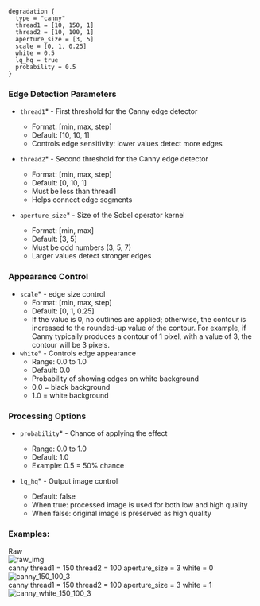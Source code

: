 ```hcl
degradation {
  type = "canny"
  thread1 = [10, 150, 1]
  thread2 = [10, 100, 1]
  aperture_size = [3, 5]
  scale = [0, 1, 0.25]
  white = 0.5
  lq_hq = true
  probability = 0.5
}
```
### Edge Detection Parameters
- `thread1`* - First threshold for the Canny edge detector
  - Format: [min, max, step]
  - Default: [10, 10, 1]
  - Controls edge sensitivity: lower values detect more edges

- `thread2`* - Second threshold for the Canny edge detector
  - Format: [min, max, step]
  - Default: [0, 10, 1]
  - Must be less than thread1
  - Helps connect edge segments

- `aperture_size`* - Size of the Sobel operator kernel
  - Format: [min, max]
  - Default: [3, 5]
  - Must be odd numbers (3, 5, 7)
  - Larger values detect stronger edges

### Appearance Control
- `scale`* - edge size control
  - Format: [min, max, step]
  - Default: [0, 1, 0.25]
  - If the value is 0, no outlines are applied; otherwise, the contour is increased to the rounded-up value of the contour. For example, if Canny typically produces a contour of 1 pixel, with a value of 3, the contour will be 3 pixels.
- `white`* - Controls edge appearance
  - Range: 0.0 to 1.0
  - Default: 0.0
  - Probability of showing edges on white background
  - 0.0 = black background
  - 1.0 = white background

### Processing Options
- `probability`* - Chance of applying the effect
  - Range: 0.0 to 1.0
  - Default: 1.0
  - Example: 0.5 = 50% chance

- `lq_hq`* - Output image control
  - Default: false
  - When true: processed image is used for both low and high quality
  - When false: original image is preserved as high quality

### Examples:
<div> Raw</div>
<img src="images/canny/raw.png" title="raw_img">
<div> canny thread1 = 150 thread2 = 100 aperture_size = 3 white = 0</div>
<img src="images/canny/canny_150_100_3.png" title="canny_150_100_3">
<div> canny thread1 = 150 thread2 = 100 aperture_size = 3 white = 1</div>
<img src="images/canny/canny_white_150_100_3.png" title="canny_white_150_100_3">
